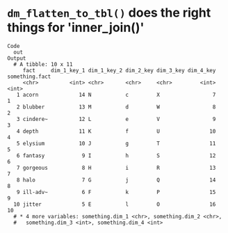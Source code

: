 # `dm_flatten_to_tbl()` does the right things for 'inner_join()'

    Code
      out
    Output
      # A tibble: 10 x 11
         fact     dim_1_key_1 dim_1_key_2 dim_2_key dim_3_key dim_4_key something.fact
         <chr>          <int> <chr>       <chr>     <chr>         <int>          <int>
       1 acorn             14 N           c         X                 7              1
       2 blubber           13 M           d         W                 8              2
       3 cindere~          12 L           e         V                 9              3
       4 depth             11 K           f         U                10              4
       5 elysium           10 J           g         T                11              5
       6 fantasy            9 I           h         S                12              6
       7 gorgeous           8 H           i         R                13              7
       8 halo               7 G           j         Q                14              8
       9 ill-adv~           6 F           k         P                15              9
      10 jitter             5 E           l         O                16             10
      # * 4 more variables: something.dim_1 <chr>, something.dim_2 <chr>,
      #   something.dim_3 <int>, something.dim_4 <int>

